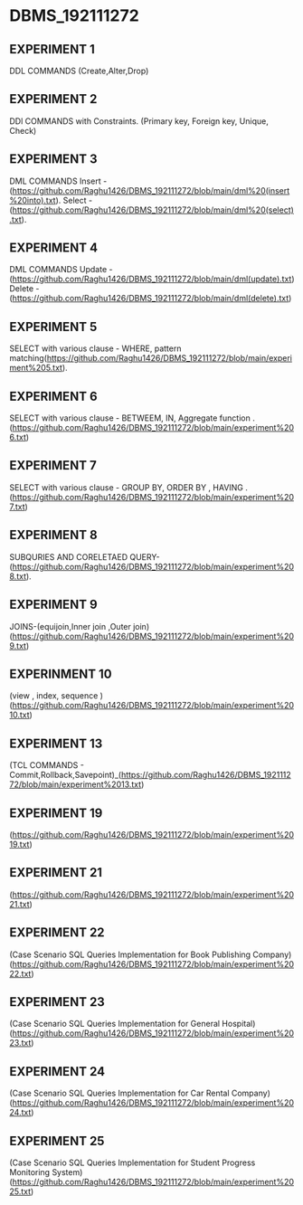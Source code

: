 # DBMS_192111272
## EXPERIMENT 1
  DDL COMMANDS
  (Create,Alter,Drop)
## EXPERIMENT 2
  DDl COMMANDS with Constraints.
  (Primary key, Foreign key, Unique, Check)
## EXPERIMENT 3
  DML COMMANDS
  Insert - (https://github.com/Raghu1426/DBMS_192111272/blob/main/dml%20(insert%20into).txt).
  Select - (https://github.com/Raghu1426/DBMS_192111272/blob/main/dml%20(select).txt).
## EXPERIMENT 4
  DML COMMANDS
  Update - (https://github.com/Raghu1426/DBMS_192111272/blob/main/dml(update).txt)
  Delete - (https://github.com/Raghu1426/DBMS_192111272/blob/main/dml(delete).txt)
## EXPERIMENT 5
  SELECT with various clause - WHERE, pattern matching(https://github.com/Raghu1426/DBMS_192111272/blob/main/experiment%205.txt).
## EXPERIMENT 6
  SELECT with various clause - BETWEEM, IN, Aggregate function .(https://github.com/Raghu1426/DBMS_192111272/blob/main/experiment%206.txt)
## EXPERIMENT 7
  SELECT with various clause - GROUP BY, ORDER BY , HAVING .(https://github.com/Raghu1426/DBMS_192111272/blob/main/experiment%207.txt)
## EXPERIMENT 8
  SUBQURIES AND CORELETAED QUERY-(https://github.com/Raghu1426/DBMS_192111272/blob/main/experiment%208.txt).
## EXPERIMENT 9
JOINS-(equijoin,Inner join ,Outer join)
(https://github.com/Raghu1426/DBMS_192111272/blob/main/experiment%209.txt)
## EXPERINMENT 10
(view , index, sequence )
(https://github.com/Raghu1426/DBMS_192111272/blob/main/experiment%2010.txt)
## EXPERIMENT 13
(TCL COMMANDS - Commit,Rollback,Savepoint)_(https://github.com/Raghu1426/DBMS_192111272/blob/main/experiment%2013.txt)
## EXPERIMENT 19
(https://github.com/Raghu1426/DBMS_192111272/blob/main/experiment%2019.txt)
## EXPERIMENT 21
(https://github.com/Raghu1426/DBMS_192111272/blob/main/experiment%2021.txt)
## EXPERIMENT 22
(Case Scenario SQL Queries Implementation for Book Publishing Company)
(https://github.com/Raghu1426/DBMS_192111272/blob/main/experiment%2022.txt)
##  EXPERIMENT 23
(Case Scenario SQL Queries Implementation for General Hospital)
(https://github.com/Raghu1426/DBMS_192111272/blob/main/experiment%2023.txt)
## EXPERIMENT 24
(Case Scenario SQL Queries Implementation for Car Rental Company)
(https://github.com/Raghu1426/DBMS_192111272/blob/main/experiment%2024.txt)
## EXPERIMENT 25
(Case Scenario SQL Queries Implementation for Student Progress Monitoring System)
(https://github.com/Raghu1426/DBMS_192111272/blob/main/experiment%2025.txt)
